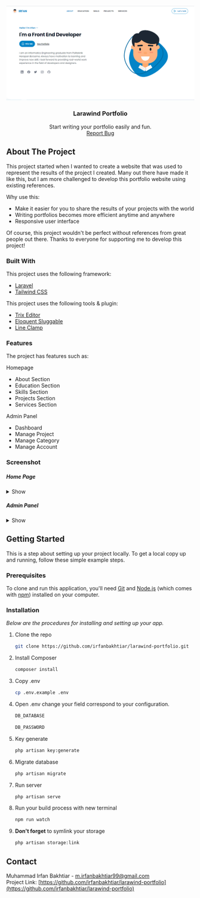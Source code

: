 <!-- Improved compatibility of back to top link: See: https://github.com/othneildrew/Best-README-Template/pull/73 -->
<!--
*** Thanks for checking out the Best-README-Template. If you have a suggestion
*** that would make this better, please fork the repo and create a pull request
*** or simply open an issue with the tag "enhancement".
*** Don't forget to give the project a star!
*** Thanks again! Now go create something AMAZING! :D
-->

<!-- PROJECT LOGO -->
<br />
<div align="center">
  <a href="https://github.com/irfanbakhtiar/larawind-portfolio">
    <img src="screenshot/About.png" alt="Logo">
  </a>

  <h3 align="center">Larawind Portfolio</h3>

  <p align="center">
    Start writing your portfolio easily and fun.
    <br />
    <a href="https://github.com/irfanbakhtiar/larawind-portfolio/issues">Report Bug</a>
<!--     ·
    <a href="https://github.com/irfanbakhtiar/larawind-portfolio/issue">Request Feature</a> -->
  </p>
</div>

<!-- ABOUT THE PROJECT -->

## About The Project

This project started when I wanted to create a website that was used to represent the results of the project I created. Many out there have made it like this, but I am more challenged to develop this portfolio website using existing references.

Why use this:

-   Make it easier for you to share the results of your projects with the world
-   Writing portfolios becomes more efficient anytime and anywhere
-   Responsive user interface

Of course, this project wouldn't be perfect without references from great people out there. Thanks to everyone for supporting me to develop this project!

### Built With

This project uses the following framework:

-   <a href="https://www.laravel.com">Laravel</a>
-   <a href="https://www.tailwindcss.com">Tailwind CSS</a>

This project uses the following tools & plugin:

-   <a href="https://github.com/basecamp/trix">Trix Editor</a>
-   <a href="https://github.com/cviebrock/eloquent-sluggable">Eloquent Sluggable</a>
-   <a href="https://github.com/tailwindlabs/tailwindcss-line-clamp">Line Clamp</a>

<!-- FEATURES -->

### Features
The project has features such as:

Homepage
- About Section
- Education Section
- Skills Section
- Projects Section
- Services Section

Admin Panel
- Dashboard
- Manage Project
- Manage Category
- Manage Account

<!-- SCREENSHOT -->

### Screenshot
##### Home Page
<details>
    <summary>Show</summary>
    <img src="screenshot/About.png" alt="About">
    <img src="screenshot/Education.png" alt="Education">
    <img src="screenshot/Skills.png" alt="Skilss">
    <img src="screenshot/Projects.png" alt="Projects">
    <img src="screenshot/Services.png" alt="Services">
</details>

##### Admin Panel
<details>
    <summary>Show</summary>
    <img src="screenshot/Login.png" alt="Login">
    <img src="screenshot/Dashboard.png" alt="Dashboard">
    <img src="screenshot/ProjectPanel.png" alt="Project">
    <img src="screenshot/CategoryPanel.png" alt="Category">
    <img src="screenshot/AccountPanel.png" alt="Account">
</details>

<!-- GETTING STARTED -->

## Getting Started

This is a step about setting up your project locally. To get a local copy up and running, follow these simple example steps.

### Prerequisites

To clone and run this application, you'll need [Git](https://git-scm.com) and [Node.js](https://nodejs.org/en/download/) (which comes with [npm](http://npmjs.com)) installed on your computer.

### Installation

_Below are the procedures for installing and setting up your app._

1. Clone the repo
    ```sh
    git clone https://github.com/irfanbakhtiar/larawind-portfolio.git
    ```
2. Install Composer
    ```sh
    composer install
    ```
3. Copy .env
    ```sh
    cp .env.example .env
    ```
4. Open .env change your field correspond to your configuration.
    ```sh
    DB_DATABASE
    ```
    ```sh
    DB_PASSWORD
    ```
5. Key generate
    ```sh
    php artisan key:generate
    ```
6. Migrate database
    ```sh
    php artisan migrate
    ```
7. Run server
    ```sh
    php artisan serve
    ```
8. Run your build process with new terminal
    ```sh
    npm run watch
    ```
9. <b>Don't forget</b> to symlink your storage
    ```sh
    php artisan storage:link
    ```
<!-- CONTACT -->

## Contact

Muhammad Irfan Bakhtiar - m.irfanbakhtiar99@gmail.com<br>
Project Link: [https://github.com/irfanbakhtiar/larawind-portfolio](https://github.com/irfanbakhtiar/larawind-portfolio)
